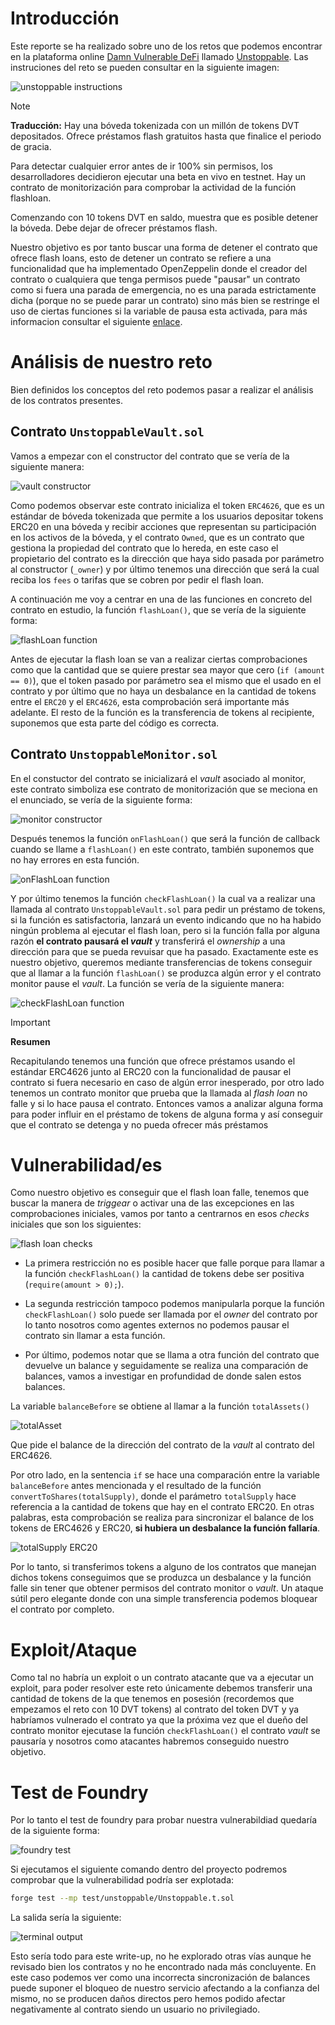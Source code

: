 # Introducción

Este reporte se ha realizado sobre uno de los retos que podemos encontrar en la plataforma online [Damn Vulnerable DeFi](https://www.damnvulnerabledefi.xyz/) llamado [Unstoppable](https://www.damnvulnerabledefi.xyz/challenges/unstoppable/). Las instruciones del reto se pueden consultar en la siguiente imagen:

![unstoppable instructions](https://github.com/user-attachments/assets/a4d58e32-0b14-48f8-891f-185b32ddbfdf)

> [!NOTE]
> **Traducción:**
> Hay una bóveda tokenizada con un millón de tokens DVT depositados. Ofrece préstamos flash gratuitos hasta que finalice el periodo de gracia.
>
>Para detectar cualquier error antes de ir 100% sin permisos, los desarrolladores decidieron ejecutar una beta en vivo en testnet. Hay un contrato de monitorización para comprobar la actividad de la función flashloan.
>
>Comenzando con 10 tokens DVT en saldo, muestra que es posible detener la bóveda. Debe dejar de ofrecer préstamos flash.

Nuestro objetivo es por tanto buscar una forma de detener el contrato que ofrece flash loans, esto de detener un contrato se refiere a una funcionalidad que ha implementado OpenZeppelin donde el creador del contrato o cualquiera que tenga permisos puede "pausar" un contrato como si fuera una parada de emergencia, no es una parada estrictamente dicha (porque no se puede parar un contrato) sino más bien se restringe el uso de ciertas funciones si la variable de pausa esta activada, para más informacion consultar el siguiente [enlace](https://docs.openzeppelin.com/contracts/5.x/api/utils#Pausable).

# Análisis de nuestro reto

Bien definidos los conceptos del reto podemos pasar a realizar el análisis de los contratos presentes.

## Contrato `UnstoppableVault.sol`

Vamos a empezar con el constructor del contrato que se vería de la siguiente manera:

![vault constructor](https://github.com/user-attachments/assets/f9835396-df44-4b0f-b09e-c22008bde5c1)

Como podemos observar este contrato inicializa el token `ERC4626`, que es un estándar de bóveda tokenizada que permite a los usuarios depositar tokens ERC20 en una bóveda y recibir acciones que representan su participación en los activos de la bóveda, y el contrato `Owned`, que es un contrato que gestiona la propiedad del contrato que lo hereda, en este caso el propietario del contrato es la dirección que haya sido pasada por parámetro al constructor (`_owner`) y por último tenemos una dirección que será la cual reciba los `fees` o tarifas que se cobren por pedir el flash loan.

A continuación me voy a centrar en una de las funciones en concreto del contrato en estudio, la función `flashLoan()`, que se vería de la siguiente forma:

![flashLoan function](https://github.com/user-attachments/assets/2d8f7201-9788-4148-9b16-94b110caa3e3)

Antes de ejecutar la flash loan se van a realizar ciertas comprobaciones como que la cantidad que se quiere prestar sea mayor que cero (`if (amount == 0)`), que el token pasado por parámetro sea el mismo que el usado en el contrato y por último que no haya un desbalance en la cantidad de tokens entre el `ERC20` y el `ERC4626`, esta comprobación será importante más adelante. El resto de la función es la transferencia de tokens al recipiente, suponemos que esta parte del código es correcta.

## Contrato `UnstoppableMonitor.sol`

En el constuctor del contrato se inicializará el _vault_ asociado al monitor, este contrato simboliza ese contrato de monitorización que se meciona en el enunciado, se vería de la siguiente forma:

![monitor constructor](https://github.com/user-attachments/assets/dbb86a97-ea4a-41dc-ab0a-60f83450a21f)

Después tenemos la función `onFlashLoan()` que será la función de callback cuando se llame a `flashLoan()` en este contrato, también suponemos que no hay errores en esta función.

![onFlashLoan function](https://github.com/user-attachments/assets/807ef230-bfc3-4bfa-b4a3-18cbd117457f)

Y por último tenemos la función `checkFlashLoan()` la cual va a realizar una llamada al contrato `UnstoppableVault.sol` para pedir un préstamo de tokens, si la función es satisfactoria, lanzará un evento indicando que no ha habido ningún problema al ejecutar el flash loan, pero si la función falla por alguna razón **el contrato pausará el _vault_** y transferirá el _ownership_ a una dirección para que se pueda revuisar que ha pasado. Exactamente este es nuestro objetivo, queremos mediante transferencias de tokens conseguir que al llamar a la función `flashLoan()` se produzca algún error y el contrato monitor pause el _vault_. La función se vería de la siguiente manera:

![checkFlashLoan function](https://github.com/user-attachments/assets/788c5747-13e2-48cc-a9b8-faaecee6d20a)

>[!important]
>**Resumen**
>
>Recapitulando tenemos una función que ofrece préstamos usando el estándar ERC4626 junto al ERC20 con la funcionalidad de pausar el contrato si fuera necesario en caso de algún error inesperado, por otro lado tenemos un contrato monitor que prueba que la llamada al _flash loan_ no falle y si lo hace pausa el contrato. Entonces vamos a analizar alguna forma para poder influir en el préstamo de tokens de alguna forma y así conseguir que el contrato se detenga y no pueda ofrecer más préstamos

# Vulnerabilidad/es

Como nuestro objetivo es conseguir que el flash loan falle, tenemos que buscar la manera de _triggear_ o activar una de las excepciones en las comprobaciones iniciales, vamos por tanto a centrarnos en esos _checks_ iniciales que son los siguientes:

![flash loan checks](https://github.com/user-attachments/assets/2f258be2-49eb-4f49-a98b-dd69885aaf24)

- La primera restricción no es posible hacer que falle porque para llamar a la función `checkFlashLoan()` la cantidad de tokens debe ser positiva (`require(amount > 0);`).

- La segunda restricción tampoco podemos manipularla porque la función `checkFlashLoan()` solo puede ser llamada por el _owner_ del contrato por lo tanto nosotros como agentes externos no podemos pausar el contrato sin llamar a esta función.

- Por último, podemos notar que se llama a otra función del contrato que devuelve un balance y seguidamente se realiza una comparación de balances, vamos a investigar en profundidad de donde salen estos balances.

La variable `balanceBefore` se obtiene al llamar a la función `totalAssets()`

![totalAsset](https://github.com/user-attachments/assets/b0398fb9-6ca1-4218-a889-822f2a366e30)

Que pide el balance de la dirección del contrato de la _vault_ al contrato del ERC4626.

Por otro lado, en la sentencia `if` se hace una comparación entre la variable `balanceBefore` antes mencionada y el resultado de la función `convertToShares(totalSupply)`, donde el parámetro `totalSupply` hace referencia a la cantidad de tokens que hay en el contrato ERC20. En otras palabras, esta comprobación se realiza para sincronizar el balance de los tokens de ERC4626 y ERC20, **si hubiera un desbalance la función fallaría**.

![totalSupply ERC20](https://github.com/user-attachments/assets/99f2fbec-4371-4a6b-a222-0509541e2d62)

Por lo tanto, si transferimos tokens a alguno de los contratos que manejan dichos tokens conseguimos que se produzca un desbalance y la función falle sin tener que obtener permisos del contrato monitor o _vault_. Un ataque sútil pero elegante donde con una simple transferencia podemos bloquear el contrato por completo.

# Exploit/Ataque

Como tal no habría un exploit o un contrato atacante que va a ejecutar un exploit, para poder resolver este reto únicamente debemos transferir una cantidad de tokens de la que tenemos en posesión (recordemos que empezamos el reto con 10 DVT tokens) al contrato del token DVT y ya habríamos vulnerado el contrato ya que la próxima vez que el dueño del contrato monitor ejecutase la función `checkFlashLoan()` el contrato _vault_ se pausaría y nosotros como atacantes habremos conseguido nuestro objetivo.

# Test de Foundry

Por lo tanto el test de foundry para probar nuestra vulnerabildiad quedaría de la siguiente forma:

![foundry test](https://github.com/user-attachments/assets/2e9b8d06-1554-4550-ae19-818bdfd0b67f)

Si ejecutamos el siguiente comando dentro del proyecto podremos comprobar que la vulnerabilidad podría ser explotada:

```bash
forge test --mp test/unstoppable/Unstoppable.t.sol
```

La salida sería la siguiente:

![terminal output](https://github.com/user-attachments/assets/df6e718e-ea3d-4cba-a2ce-5bffb1bfe0e8)

Esto sería todo para este write-up, no he explorado otras vías aunque he revisado bien los contratos y no he encontrado nada más concluyente. En este caso podemos ver como una incorrecta sincronización de balances puede suponer el bloqueo de nuestro servicio afectando a la confianza del mismo, no se producen daños directos pero hemos podido afectar negativamente al contrato siendo un usuario no privilegiado.
